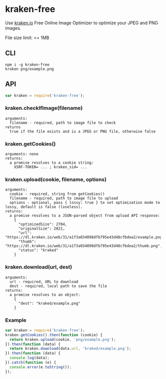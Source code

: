 kraken-free
===========

Use [kraken.io](https://kraken.io/web-interface) Free Online Image Optimizer
to optimize your JPEG and PNG images.

File size limit: <= 1MB

## CLI

```
npm i -g kraken-free
kraken png/example.png
```

## API

```js
var kraken = require('kraken-free');
```

### kraken.checkIfImage(filename)

```
arguments:
  filename - required, path to image file to check
returns
  true if the file exists and is a JPEG or PNG file, otherwise false
```

### kraken.getCookies()

```
arguments: none
returns:
  a promise resolves to a cookie string:
    XSRF-TOKEN= ... ; kraken_sid= ...
```

### kraken.upload(cookie, filename, options)

```
arguments:
  cookie - required, string from getCookies()
  filename - required, path to image file to upload
  options - optional, pass { lossy: true } to set optimization mode to lossy, default is false (loseless).
returns:
  a promise resolves to a JSON-parsed object from upload API response:
    {
      "optimizedSize": 2704,
      "originalSize": 2821,
      "url": "https://dl.kraken.io/web/31/a1f3a034098dfb795e43d48cfbdea2/example.png",
      "thumb": "https://dl.kraken.io/web/31/a1f3a034098dfb795e43d48cfbdea2/thumb.png",
      "status": "kraked"
    }
```

### kraken.download(url, dest)

```
arguments:
  url - required, URL to download
  dest - required, local path to save the file
returns:
  a promise resolves to an object:
    {
      "dest": "kraked/example.png"
    }
```

### Example

```js
var kraken = require('kraken-free');
kraken.getCookies().then(function (cookie) {
  return kraken.upload(cookie, 'png/example.png');
}).then(function (data) {
  return kraken.download(data.url, 'kraked/example.png');
}).then(function (data) {
  console.log(data);
}).catch(function (e) {
  console.error(e.toString());
});
```
